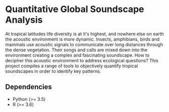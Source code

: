 # Quantitative Global Soundscape Analysis
At tropical latitudes life diversity is at it's highest, and nowhere else on earth the acoustic environment is more dynamic. Insects, amphibians, birds and mammals use acoustic signals to communicate over long distances through the dense vegetation. Their songs and calls are mixed down into the environment creating a complex and fascinating soundscape. How to decipher this acoustic environment to address ecological questions? This project compiles a range of tools to objectively quantify tropical soundscapes in order to identify key patterns.

## Dependencies

- Python (>= 3.5)
- R (>= 3.6)

